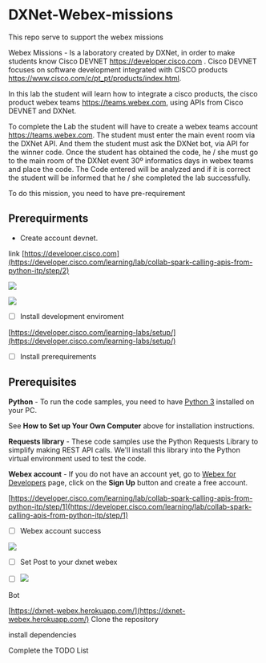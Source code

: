 # DXNet-Webex-missions
This repo serve to support the webex missions

Webex Missions - Is a laboratory created by DXNet, in order to make students know Cisco DEVNET https://developer.cisco.com .
Cisco DEVNET focuses on software development integrated with CISCO products https://www.cisco.com/c/pt_pt/products/index.html.

In this lab the student will learn how to integrate a cisco products, the cisco product webex teams https://teams.webex.com, using APIs from Cisco DEVNET and DXNet.

To complete the Lab the student will have to create a webex teams account https://teams.webex.com. The student must enter the main event room via the DXNet API. And them the student must ask the DXNet bot, via API for the winner code.
Once the student has obtained the code, he / she must go to the main room of the DXNet event 30º informatics days in webex teams and place the code.
The Code entered will be analyzed and if it is correct the student will be informed that he / she completed the lab successfully. 

To do this mission, you need to have pre-requirement

## Prerequirments
- Create account devnet.

link [https://developer.cisco.com](https://developer.cisco.com/learning/lab/collab-spark-calling-apis-from-python-itp/step/2)

![](https://t4730599.p.clickup-attachments.com/t4730599/ce512952-083f-4e0f-910f-2eec058fec6d/image.png)

  

  

![](https://t4730599.p.clickup-attachments.com/t4730599/89e031d9-d915-4bd6-a80f-b828ae328283/image.png)

  

  

- [ ] Install development enviroment 

[https://developer.cisco.com/learning-labs/setup/](https://developer.cisco.com/learning-labs/setup/)

  

- [ ] Install prerequirements

**Prerequisites**
-----------------

**Python** - To run the code samples, you need to have [Python 3](https://www.python.org/downloads) installed on your PC.

See **How to Set up Your Own Computer** above for installation instructions.

**Requests library** - These code samples use the Python Requests Library to simplify making REST API calls. We'll install this library into the Python virtual environment used to test the code.

**Webex account** - If you do not have an account yet, go to [Webex for Developers](https://developer.webex.com/) page, click on the **Sign Up** button and create a free account.

  

[https://developer.cisco.com/learning/lab/collab-spark-calling-apis-from-python-itp/step/1](https://developer.cisco.com/learning/lab/collab-spark-calling-apis-from-python-itp/step/1)

  

  

- [ ] Webex account success

  

![](https://t4730599.p.clickup-attachments.com/t4730599/4d35f41f-7198-4550-8465-c7f565df8ad9/image.png)

  

  

  

- [ ] Set Post to your dxnet webex
- [ ] ![](https://t4730599.p.clickup-attachments.com/t4730599/67b08603-1e17-4046-9f6a-6891bd8bc812/image.png)

  

Bot

[https://dxnet-webex.herokuapp.com/](https://dxnet-webex.herokuapp.com/)
Clone the repository

install dependencies

Complete the TODO List
